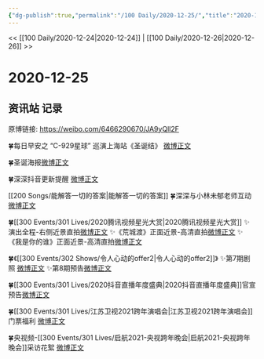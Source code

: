 ```yaml
---
{"dg-publish":true,"permalink":"/100 Daily/2020-12-25/","title":"2020-12-25","created":"2023-04-08T18:12:21.137+08:00","updated":"2023-04-08T18:14:14.702+08:00"}
---
```



<< [[100 Daily/2020-12-24\|2020-12-24]] | [[100 Daily/2020-12-26\|2020-12-26]] >>

# 2020-12-25

## 资讯站 记录

原博链接: https://weibo.com/6466290670/JA9yQll2F

🍀每日早安之
“C-929星球” 巡演上海站《圣诞结》
[微博正文](https://m.weibo.cn/6466290670/4585930632996507)

🍀圣诞海报[微博正文](https://m.weibo.cn/6466290670/4585952519395578)

🍀深深抖音更新提醒 [微博正文](https://m.weibo.cn/6466290670/4585998309138226)

[[200 Songs/能解答一切的答案\|能解答一切的答案]]
🍀深深与小林未郁老师互动[微博正文](https://m.weibo.cn/6466290670/4586117745092552)

🍀[[300 Events/301 Lives/2020腾讯视频星光大赏\|2020腾讯视频星光大赏]]
✨演出全程-右侧近景直拍[微博正文](https://m.weibo.cn/6466290670/4586013580071113)
✨《荒城渡》正面近景-高清直拍[微博正文](https://m.weibo.cn/6466290670/4586130198764654)
✨《我是你的谁》正面近景-高清直拍[微博正文](https://m.weibo.cn/6466290670/4586142232485518)

🍀《[[300 Events/302 Shows/令人心动的offer2\|令人心动的offer2]]》
✨第7期剧照 [微博正文](https://m.weibo.cn/6466290670/4585930632996507)
✨第8期预告[微博正文](https://m.weibo.cn/6466290670/4586168035318362)

🍀[[300 Events/301 Lives/2020抖音直播年度盛典\|2020抖音直播年度盛典]]官宣预告[微博正文](https://m.weibo.cn/6466290670/4586005807508721)

🍀[[300 Events/301 Lives/江苏卫视2021跨年演唱会\|江苏卫视2021跨年演唱会]]门票福利 [微博正文](https://m.weibo.cn/6466290670/4586134006663471)

🍀央视频-[[300 Events/301 Lives/启航2021-央视跨年晚会\|启航2021-央视跨年晚会]]采访花絮 [微博正文](https://m.weibo.cn/6466290670/4586088008519753)
